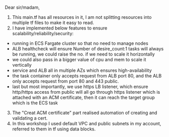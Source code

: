 Dear sir/madam,

1. This main.tf has all resources in it, I am not splitting resources into multiple tf files to make it easy to read.
2. I have implemented below features to ensure scalability/reliability/security:
  - running in ECS Fargate cluster so that no need to manage nodes
  - ALB healthcheck will ensure Number of desire_count:1 tasks will always be running, we could raise the no. if we need to scale it horizontally
  - we could also pass in a bigger value of cpu and mem to scale it vertically
  - service and ALB all in multiple AZs which ensures high-availability
  - the task container only accepts request from ALB port 80, and the ALB only accepts request from port 80 and 443 public.
  - last but most importantly, we use https LB listener, which ensure http/https access from public will all go through https listener which is attached with an ACM certificate, then it can reach the target group which is the ECS task
3. The "Creat ACM certificate" part realised automation of creating and validating a cert.
4. In this workshop I used default VPC and public subnets in my account, referred to them in tf using data blocks.
